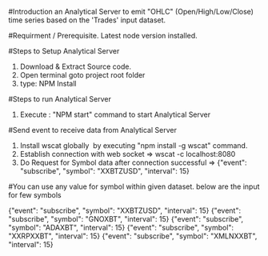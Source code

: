 
#Introduction
an Analytical Server to emit "OHLC" (Open/High/Low/Close) time series based on the 'Trades' input dataset.

#Requirment / Prerequisite.
Latest node version installed.

#Steps to Setup Analytical Server
1. Download & Extract Source code.
2. Open terminal goto project root folder 
3. type:  NPM Install

#Steps to run Analytical Server
1. Execute : "NPM start" command to start Analytical Server 

#Send event to receive data from Analytical Server
1) Install wscat globally  by executing "npm install -g wscat" command.
2) Establish connection with web socket => wscat -c localhost:8080
3) Do Request for Symbol data after connection successful => {"event": "subscribe", "symbol": "XXBTZUSD", "interval": 15}

#You can use any value for symbol within given dataset. below are the input for few symbols

{"event": "subscribe", "symbol": "XXBTZUSD", "interval": 15}
{"event": "subscribe", "symbol": "GNOXBT", "interval": 15}
{"event": "subscribe", "symbol": "ADAXBT", "interval": 15}
{"event": "subscribe", "symbol": "XXRPXXBT", "interval": 15}
{"event": "subscribe", "symbol": "XMLNXXBT", "interval": 15}
